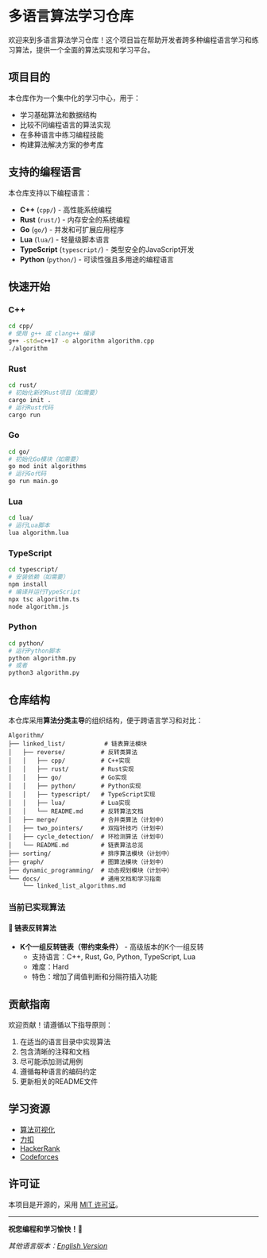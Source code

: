 # 多语言算法学习仓库

欢迎来到多语言算法学习仓库！这个项目旨在帮助开发者跨多种编程语言学习和练习算法，提供一个全面的算法实现和学习平台。

## 项目目的

本仓库作为一个集中化的学习中心，用于：
- 学习基础算法和数据结构
- 比较不同编程语言的算法实现
- 在多种语言中练习编程技能
- 构建算法解决方案的参考库

## 支持的编程语言

本仓库支持以下编程语言：

- **C++** (`cpp/`) - 高性能系统编程
- **Rust** (`rust/`) - 内存安全的系统编程
- **Go** (`go/`) - 并发和可扩展应用程序
- **Lua** (`lua/`) - 轻量级脚本语言
- **TypeScript** (`typescript/`) - 类型安全的JavaScript开发
- **Python** (`python/`) - 可读性强且多用途的编程语言

## 快速开始

### C++
```bash
cd cpp/
# 使用 g++ 或 clang++ 编译
g++ -std=c++17 -o algorithm algorithm.cpp
./algorithm
```

### Rust
```bash
cd rust/
# 初始化新的Rust项目（如需要）
cargo init .
# 运行Rust代码
cargo run
```

### Go
```bash
cd go/
# 初始化Go模块（如需要）
go mod init algorithms
# 运行Go代码
go run main.go
```

### Lua
```bash
cd lua/
# 运行Lua脚本
lua algorithm.lua
```

### TypeScript
```bash
cd typescript/
# 安装依赖（如需要）
npm install
# 编译并运行TypeScript
npx tsc algorithm.ts
node algorithm.js
```

### Python
```bash
cd python/
# 运行Python脚本
python algorithm.py
# 或者
python3 algorithm.py
```

## 仓库结构

本仓库采用**算法分类主导**的组织结构，便于跨语言学习和对比：

```
Algorithm/
├── linked_list/           # 链表算法模块
│   ├── reverse/          # 反转类算法
│   │   ├── cpp/          # C++实现
│   │   ├── rust/         # Rust实现  
│   │   ├── go/           # Go实现
│   │   ├── python/       # Python实现
│   │   ├── typescript/   # TypeScript实现
│   │   ├── lua/          # Lua实现
│   │   └── README.md     # 反转算法文档
│   ├── merge/            # 合并类算法（计划中）
│   ├── two_pointers/     # 双指针技巧（计划中）
│   ├── cycle_detection/  # 环检测算法（计划中）
│   └── README.md         # 链表算法总览
├── sorting/              # 排序算法模块（计划中）
├── graph/                # 图算法模块（计划中）
├── dynamic_programming/  # 动态规划模块（计划中）
└── docs/                 # 通用文档和学习指南
    └── linked_list_algorithms.md
```

### 当前已实现算法

#### 🔄 链表反转算法
- **K个一组反转链表（带约束条件）** - 高级版本的K个一组反转
  - 支持语言：C++, Rust, Go, Python, TypeScript, Lua
  - 难度：Hard
  - 特色：增加了阈值判断和分隔符插入功能

## 贡献指南

欢迎贡献！请遵循以下指导原则：

1. 在适当的语言目录中实现算法
2. 包含清晰的注释和文档
3. 尽可能添加测试用例
4. 遵循每种语言的编码约定
5. 更新相关的README文件

## 学习资源

- [算法可视化](https://visualgo.net/)
- [力扣](https://leetcode-cn.com/)
- [HackerRank](https://www.hackerrank.com/)
- [Codeforces](https://codeforces.com/)

## 许可证

本项目是开源的，采用 [MIT 许可证](LICENSE)。

---

**祝您编程和学习愉快！🚀**

*其他语言版本：[English Version](README.md)*
